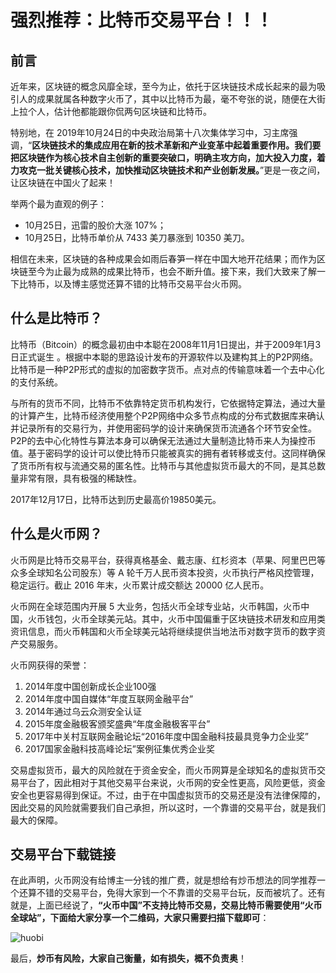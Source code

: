 # 强烈推荐：比特币交易平台！！！

## 前言

近年来，区块链的概念风靡全球，至今为止，依托于区块链技术成长起来的最为吸引人的成果就属各种数字火币了，其中以比特币为最，毫不夸张的说，随便在大街上拉个人，估计他都能跟你侃两句区块链和比特币。

特别地，在 2019年10月24日的中央政治局第十八次集体学习中，习主席强调，“**区块链技术的集成应用在新的技术革新和产业变革中起着重要作用。我们要把区块链作为核心技术自主创新的重要突破口，明确主攻方向，加大投入力度，着力攻克一批关键核心技术，加快推动区块链技术和产业创新发展。**”更是一夜之间，让区块链在中国火了起来！

举两个最为直观的例子：

- 10月25日，迅雷的股价大涨 107%；
- 10月25日，比特币单价从 7433 美刀暴涨到 10350 美刀。

相信在未来，区块链的各种成果会如雨后春笋一样在中国大地开花结果；而作为区块链至今为止最为成熟的成果比特币，也会不断升值。接下来，我们大致来了解一下比特币，以及博主感觉还算不错的比特币交易平台火币网。

## 什么是比特币？
比特币（Bitcoin）的概念最初由中本聪在2008年11月1日提出，并于2009年1月3日正式诞生 。根据中本聪的思路设计发布的开源软件以及建构其上的P2P网络。比特币是一种P2P形式的虚拟的加密数字货币。点对点的传输意味着一个去中心化的支付系统。

与所有的货币不同，比特币不依靠特定货币机构发行，它依据特定算法，通过大量的计算产生，比特币经济使用整个P2P网络中众多节点构成的分布式数据库来确认并记录所有的交易行为，并使用密码学的设计来确保货币流通各个环节安全性。P2P的去中心化特性与算法本身可以确保无法通过大量制造比特币来人为操控币值。基于密码学的设计可以使比特币只能被真实的拥有者转移或支付。这同样确保了货币所有权与流通交易的匿名性。比特币与其他虚拟货币最大的不同，是其总数量非常有限，具有极强的稀缺性。

2017年12月17日，比特币达到历史最高价19850美元。

## 什么是火币网？
火币网是比特币交易平台，获得真格基金、戴志康、红杉资本（苹果、阿里巴巴等众多全球知名公司股东）等 A 轮千万人民币资本投资，火币执行严格风控管理，稳定运行。截止 2016 年末，火币累计成交额达 20000 亿人民币。

火币网在全球范围内开展 5 大业务，包括火币全球专业站，火币韩国，火币中国，火币钱包，火币全球美元站。其中，火币中国偏重于区块链技术研发和应用类资讯信息，而火币韩国和火币全球美元站将继续提供当地法币对数字货币的数字资产交易服务。

火币网获得的荣誉：

1. 2014年度中国创新成长企业100强 
2. 2014年度中国自媒体“年度互联网金融平台” 
3. 2014年通过乌云众测安全认证 
4. 2015年度金融极客颁奖盛典“年度金融极客平台” 
5. 2017年中关村互联网金融论坛“2016年度中国金融科技最具竞争力企业奖” 
6. 2017国家金融科技高峰论坛”案例征集优秀企业奖 

交易虚拟货币，最大的风险就在于资金安全，而火币网算是全球知名的虚拟货币交易平台了，因此相对于其他交易平台来说，火币网的安全性更高，风险更低，资金安全也更容易得到保证。不过，由于在中国虚拟货币的交易还是没有法律保障的，因此交易的风险就需要我们自己承担，所以这时，一个靠谱的交易平台，就是我们最大的保障。

## 交易平台下载链接
在此声明，火币网没有给博主一分钱的推广费，就是想给有炒币想法的同学推荐一个还算不错的交易平台，免得大家到一个不靠谱的交易平台玩，反而被坑了。还有就是，上面已经说了，**“火币中国”不支持比特币交易，交易比特币需要使用“火币全球站”，下面给大家分享一个二维码，大家只需要扫描下载即可**：

![huobi](https://img-blog.csdnimg.cn/20191027235037529.png)

最后，**炒币有风险，大家自己衡量，如有损失，概不负责奥**！



